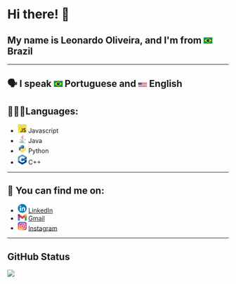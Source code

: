 # Hi there! 👋

## My name is Leonardo Oliveira, and I'm from <img src="https://raw.githubusercontent.com/Leo0liveira/Leo0liveira/main/Templates/Brazil.svg" width="20" /> Brazil 

---

## 🗣 I speak <img src="https://raw.githubusercontent.com/Leo0liveira/Leo0liveira/main/Templates/Brazil.svg" width="20" /> Portuguese and <img src="https://raw.githubusercontent.com/Leo0liveira/Leo0liveira/main/Templates/Eua.svg" width="20" /> English

## 👨🏻‍💻Languages: 
* <img src="https://raw.githubusercontent.com/Leo0liveira/Leo0liveira/main/Templates/JavaScript.svg" width = "20" /> Javascript
* <img src="https://raw.githubusercontent.com/Leo0liveira/Leo0liveira/main/Templates/Java.svg" width = "20" /> Java
* <img src="https://raw.githubusercontent.com/Leo0liveira/Leo0liveira/main/Templates/Python.svg" width = "20" /> Python 
* <img src="https://raw.githubusercontent.com/Leo0liveira/Leo0liveira/main/Templates/C++.svg" width = "20" /> C++

---

## 🔎 You can find me on:

* <img src="https://raw.githubusercontent.com/Leo0liveira/Leo0liveira/main/Templates/LinkedIn.svg" width = "20" /> [LinkedIn](https://www.linkedin.com/inleonardo-oliveira-freitas)
* <img src="https://raw.githubusercontent.com/Leo0liveira/Leo0liveira/main/Templates/Gmail.svg" width = "20" /> [Gmail](mailto:leoufms@gmail.com)
* <img src="https://raw.githubusercontent.com/Leo0liveira/Leo0liveira/main/Templates/Instagram.svg" width = "20" />  [Instagram](https://www.instagram.com/oleofelipe_/)

---
## GitHub Status
  <p align="left">
  <img src="https://github-readme-stats.vercel.app/api?username=Leo0liveira&theme=synthwave&show_icons=true&count_private=false"/>
</p>
<!--

Here are some ideas to get you started:

- 🔭 I’m currently working on ...
- 🌱 I’m currently learning ...
- 👯 I’m looking to collaborate on ...
- 🤔 I’m looking for help with ...
- 💬 Ask me about ...
- 📫 How to reach me: ...
- 😄 Pronouns: ...
- ⚡ Fun fact: ...
-->
